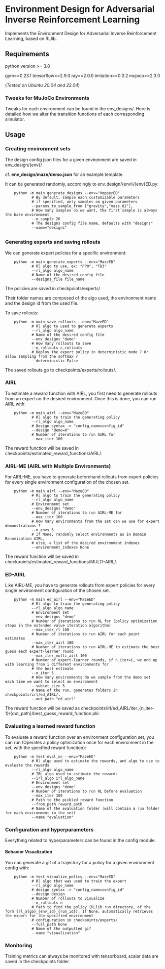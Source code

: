 # Environment Design for Adversarial Inverse Reinforcement Learning

Implements the Environment Design for Adversarial Inverse Reinforcement Learning,
based on RLlib.

## Requirements
python version >= 3.8

gym==0.23.1
tensorflow==2.9.0
ray==2.0.0
imitation==0.3.2
mujoco==2.3.0

(_Tested on Ubuntu 20.04 and 22.04_)

### Tweaks for MuJoCo Environments

Tweaks for each environment can be found in the env_designs/.
Here is detailed how we alter the transition functions of each corresponding simulator.

## Usage

### Creating environment sets

The design config json files for a given environment are saved in env_design/{env}/

cf. **env_design/maze/demo.json** for an example template.

It can be generated randomly, accordingly to env_design/{env}/{env}ED.py:

```shell
    python -m main generate_designs --env="HopperED"
            # By default, sample each customizable parameters
            # if specified, only samples on given parameters
            --params_to_sample_from ["gravity","mass_02"],
            # How many samples do we want, the first sample is always the base environment
            --n_sample 20
            # The designs config file name, defaults with "designs"
            --name="designs"
```

##

### Generating experts and saving rollouts
We can generate expert policies for a specific environment:
```shell
    python -m main generate_experts --env="MazeED"
            # Rl algo to use, ex: "PPO", "TD3"
            --rl_algo algo_name
            # Name of the desired config file
            --designs_file file_name
```
The policies are saved in checkpoints/experts/ 

Their folder names are composed of the algo used, the environment name and the design id from the used file.

To save rollouts:
```shell
    python -m main save_rollouts --env="MazeED"
            # Rl algo to used to generate experts
            --rl_algo algo_name
            # Name of the desired config file
            --env_designs "demo"
            # How many rollouts to save
            --n_rollouts n_rollouts
            # Deploy the expert policy in deterministic mode ? Or allow sampling from the softmax ?
            --deterministic False  
```
The saved rollouts go to checkpoints/experts/rollouts/.

### AIRL

To estimate a reward function with AIRL, you first need to generate rollouts
from an expert on the desired environment.
Once this is done, you can run AIRL with:

```shell
    python -m main airl --env="MazeED"
            # Rl algo to train the generating policy
            --rl_algo algo_name
            # Design syntax -> "config_name=config_id"
            --design "demo=0"
            # Number of iterations to run AIRL for
            --max_iter 100
```

The reward function will be saved in checkpoints/estimated_reward_functions/AIRL/.

### AIRL-ME (AIRL with Multiple Environments)

For AIRL-ME, you have to generate beforehand rollouts from expert policies for every single
environment configuration of the chosen set.

```shell
    python -m main airl --env="MazeED"
            # Rl algo to train the generating policy
            --rl_algo algo_name
            # Environment set
            --env_designs "demo"
            # Number of iterations to run AIRL-ME for
            --max_iter 100
            # How many environments from the set can we use for expert demonstrations ?
            --n_envs 5
            # If None, randomly select environments as in Domain Ranomization AIRL,
            # else, a list of the desired environment indexes
            --environment_indexes None
```
The reward function will be saved in checkpoints/estimated_reward_functions/MULTI-AIRL/.


### ED-AIRL

Like AIRL-ME, you have to generate rollouts from expert policies for every single
environment configuration of the chosen set.

```shell
    python -m main ed_airl --env="MazeED"
            # Rl algo to train the generating policy
            --rl_algo algo_name
            # Environment set
            --env_designs "demo"
            # Number of iterations to run RL for (policy optimization steps in the extended value iteration algorithm)
            --max_iter_rl 100
            # Number of iterations to run AIRL for each point estimates
            --max_iter_airl 100
            # Number of iterations to run AIRL-ME to estimate the best guess each expert-learner round
            --max_iter_multi_airl 100
            # Number of expert-learner rounds, if n_iter=i, we end up with learning from i different environments for 
            # the best estimate
            --n_iter 5
            # How many environments do we sample from the demo set each time we want to select an environment
            --subset_size 5
            # Name of the run, generates folders in checkpoints/irl/ed_AIRL/.
            --out_path "ed_airl"
```
The reward function will be saved as checkpoints/irl/ed_AIRL/iter_{n_iter-1}/{out_path}/best_guess_reward_function.pkl.

### Evaluating a learned reward function

To evaluate a reward function over an environment configuration set, you can run (Operates a policy optimization once for 
each environment in the set, with the specified reward function):

```shell
    python -m test eval_on --env="MazeED"
            # Rl algo used to estimate the rewards, and algo to use to evaluate the rewards
            --rl_algo algo_name
            # IRL algo used to estimate the rewards
            --irl_algo irl_algo_name
            # Environment set
            --env_designs "demo"
            # Number of iterations to run RL before evaluation
            --max_iter 100
            # Path to the pickled reward function
            --from_path reward_path
            # Name of the evaluation folder (will contain a run folder for each environment in the set)
            --name "evaluation"
```

### Configuration and hyperparameters

Everything related to hyperparameters can be found in the config module.

#### Behavior Visualization

You can generate a gif of a trajectory for a policy for a given environment config with:

```shell
    python -m test visualize_policy --env="MazeED"
            # Rl algo that was used to train the expert
            --rl_algo algo_name
            # design syntax -> "config_name=config_id"
            --design design
            # Number of rollouts to visualize
            --n_rollouts n
            # Path to find the policy (RLlib run directory, of the form {rl_algo}_{env_id}_{run_id}), If None, automatically retrieves the expert for the specified environment 
            # configuration in checkpoints/experts/
            --full_path None
            # Name of the outputted gif
            --name "visualization"
```

### Monitoring

Training metrics can always be monitored with tensorboard, scalar data are saved in the checkpoints folder.